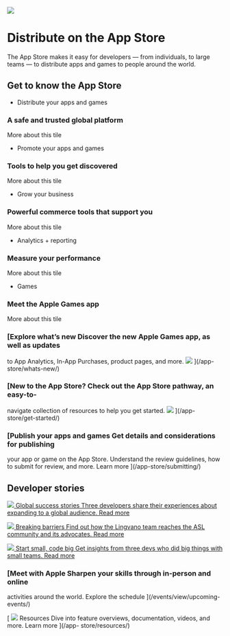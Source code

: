 ![](/assets/elements/icons/app-store-s/app-store-s-96x96_2x.png)

# Distribute on the App Store

The App Store makes it easy for developers — from individuals, to large teams
— to distribute apps and games to people around the world.

## Get to know the App Store

  * Distribute your apps and games

### A safe and trusted global platform

More about this tile

  * Promote your apps and games

### Tools to help you get discovered

More about this tile

  * Grow your business

### Powerful commerce tools that support you

More about this tile

  * Analytics + reporting

### Measure your performance

More about this tile

  * Games

### Meet the Apple Games app

More about this tile

### [Explore what’s new Discover the new Apple Games app, as well as updates
to App Analytics, In-App Purchases, product pages, and more.
![](/assets/elements/icons/apple-games-app/apple-games-app-256x256_2x.png)
](/app-store/whats-new/)

### [New to the App Store? Check out the App Store pathway, an easy-to-
navigate collection of resources to help you get started.
![](/pathways/images/hero-pathways-b-small_2x.png) ](/app-store/get-started/)

### [Publish your apps and games Get details and considerations for publishing
your app or game on the App Store. Understand the review guidelines, how to
submit for review, and more. Learn more ](/app-store/submitting/)

## Developer stories

[ ![](/articles/images/article-app-store-global-success_2x.jpg) Global success
stories Three developers share their experiences about expanding to a global
audience. Read more ](/articles/global-success/)

[ ![](/articles/images/article-lingvano_2x.jpg) Breaking barriers Find out how
the Lingvano team reaches the ASL community and its advocates. Read more
](/articles/lingvano/)

[ ![](/articles/images/article-app-store-going-solo_2x.jpg) Start small, code
big Get insights from three devs who did big things with small teams. Read
more ](/articles/start-small-code-big/)

### [Meet with Apple Sharpen your skills through in-person and online
activities around the world. Explore the schedule ](/events/view/upcoming-
events/)

[ ![](/assets/elements/icons/xcode-s/xcode-s-96x96_2x.png) Resources Dive into
feature overviews, documentation, videos, and more. Learn more ](/app-
store/resources/)

